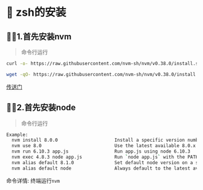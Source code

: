 # :open_book: zsh的安装


## :running_woman:1.首先安装nvm
>命令行运行
```sh
curl -o- https://raw.githubusercontent.com/nvm-sh/nvm/v0.38.0/install.sh | bash

```
```sh
wget -qO- https://raw.githubusercontent.com/nvm-sh/nvm/v0.38.0/install.sh | bash
```
[传送门](https://github.com/nvm-sh/nvm/blob/master/README.md)

## :running_woman:2.首先安装node
>命令行运行
```sh 
Example:
  nvm install 8.0.0                     Install a specific version number
  nvm use 8.0                           Use the latest available 8.0.x release
  nvm run 6.10.3 app.js                 Run app.js using node 6.10.3
  nvm exec 4.8.3 node app.js            Run `node app.js` with the PATH pointing to node 4.8.3
  nvm alias default 8.1.0               Set default node version on a shell
  nvm alias default node                Always default to the latest available node version on a shell
```
命令详情: 终端运行`nvm`

